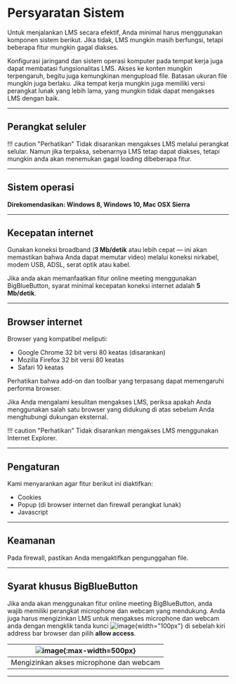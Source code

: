# Persyaratan Sistem

Untuk menjalankan LMS secara efektif, Anda minimal harus menggunakan komponen sistem berikut. Jika tidak, LMS mungkin masih berfungsi, tetapi beberapa fitur mungkin gagal diakses.

Konfigurasi jaringand dan sistem operasi komputer pada tempat kerja juga dapat membatasi fungsionalitas LMS. Akses ke konten mungkin terpengaruh, begitu juga kemungkinan mengupload file. Batasan ukuran file mungkin juga berlaku. Jika tempat kerja mungkin juga memiliki versi perangkat lunak yang lebih lama, yang mungkin tidak dapat mengakses LMS dengan baik.

-------------------------

## Perangkat seluler

!!! caution "Perhatikan"
    Tidak disarankan mengakses LMS melalui perangkat selular. Namun jika terpaksa, sebenarnya LMS tetap dapat diakses, tetapi mungkin anda akan menemukan gagal loading dibeberapa fitur.

---------------------

## Sistem operasi

**Direkomendasikan: Windows 8, Windows 10, Mac OSX Sierra**

-----------------------

## Kecepatan internet

Gunakan koneksi broadband (**3 Mb/detik** atau lebih cepat — ini akan memastikan bahwa Anda dapat memutar video) melalui koneksi nirkabel, modem USB, ADSL, serat optik atau kabel.

Jika anda akan memanfaatkan fitur online meeting menggunakan BigBlueButton, syarat minimal kecepatan koneksi internet adalah **5 Mb/detik**.

-----------------------

## Browser internet

Browser yang kompatibel meliputi:

* Google Chrome 32 bit versi 80 keatas (disarankan)
* Mozilla Firefox 32 bit versi 80 keatas
* Safari 10 keatas

Perhatikan bahwa add-on dan toolbar yang terpasang dapat memengaruhi performa browser.

Jika Anda mengalami kesulitan mengakses LMS, periksa apakah Anda menggunakan salah satu browser yang didukung di atas sebelum Anda menghubungi dukungan eksternal.

!!! caution "Perhatikan"
    Tidak disarankan mengakses LMS menggunakan Internet Explorer.

------------------

## Pengaturan

Kami menyarankan agar fitur berikut ini diaktifkan:

* Cookies
* Popup (di browser internet dan firewall perangkat lunak)
* Javascript

--------------------

## Keamanan

Pada firewall, pastikan Anda mengaktifkan pengunggahan file.

-------------------------

## Syarat khusus BigBlueButton

Jika anda akan menggunakan fitur online meeting BigBlueButton, anda wajib memiliki perangkat microphone dan webcam yang mendukung. Anda juga harus mengizinkan LMS untuk mengakses microphone dan webcam anda dengan mengklik tanda kunci ![image](/lms/img/bbb/key.png){width="100px"} di sebelah kiri address bar browser dan pilih **allow access**.

| ![image](/lms/img/bbb/all_allow.png){:max-width=500px} |
| :---------: |
| Mengizinkan akses microphone dan webcam |

-----------------------------------
